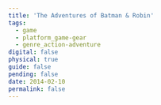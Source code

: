 ```yaml
---
title: 'The Adventures of Batman & Robin'
tags:
  - game
  - platform_game-gear
  - genre_action-adventure
digital: false
physical: true
guide: false
pending: false
date: 2014-02-10
permalink: false
---
```

